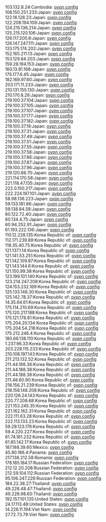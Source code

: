 103.132.8.24:Cambodia: [ovpn config](vpn/103_132_8_24.ovpn)  
106.150.251.233:Japan: [ovpn config](vpn/106_150_251_233.ovpn)  
122.16.128.23:Japan: [ovpn config](vpn/122_16_128_23.ovpn)  
122.208.194.109:Japan: [ovpn config](vpn/122_208_194_109.ovpn)  
124.215.136.214:Japan: [ovpn config](vpn/124_215_136_214.ovpn)  
125.215.120.106:Japan: [ovpn config](vpn/125_215_120_106.ovpn)  
126.117.200.8:Japan: [ovpn config](vpn/126_117_200_8.ovpn)  
126.147.247.111:Japan: [ovpn config](vpn/126_147_247_111.ovpn)  
133.175.174.202:Japan: [ovpn config](vpn/133_175_174_202.ovpn)  
152.165.211.13:Japan: [ovpn config](vpn/152_165_211_13.ovpn)  
153.129.84.203:Japan: [ovpn config](vpn/153_129_84_203.ovpn)  
159.28.194.153:Japan: [ovpn config](vpn/159_28_194_153.ovpn)  
160.13.81.168:Japan: [ovpn config](vpn/160_13_81_168.ovpn)  
175.177.6.45:Japan: [ovpn config](vpn/175_177_6_45.ovpn)  
182.169.97.60:Japan: [ovpn config](vpn/182_169_97_60.ovpn)  
203.171.11.233:Japan: [ovpn config](vpn/203_171_11_233.ovpn)  
210.131.155.130:Japan: [ovpn config](vpn/210_131_155_130.ovpn)  
210.170.8.26:Japan: [ovpn config](vpn/210_170_8_26.ovpn)  
219.100.37.104:Japan: [ovpn config](vpn/219_100_37_104.ovpn)  
219.100.37.105:Japan: [ovpn config](vpn/219_100_37_105.ovpn)  
219.100.37.107:Japan: [ovpn config](vpn/219_100_37_107.ovpn)  
219.100.37.177:Japan: [ovpn config](vpn/219_100_37_177.ovpn)  
219.100.37.182:Japan: [ovpn config](vpn/219_100_37_182.ovpn)  
219.100.37.19:Japan: [ovpn config](vpn/219_100_37_19.ovpn)  
219.100.37.31:Japan: [ovpn config](vpn/219_100_37_31.ovpn)  
219.100.37.49:Japan: [ovpn config](vpn/219_100_37_49.ovpn)  
219.100.37.51:Japan: [ovpn config](vpn/219_100_37_51.ovpn)  
219.100.37.55:Japan: [ovpn config](vpn/219_100_37_55.ovpn)  
219.100.37.58:Japan: [ovpn config](vpn/219_100_37_58.ovpn)  
219.100.37.86:Japan: [ovpn config](vpn/219_100_37_86.ovpn)  
219.100.37.87:Japan: [ovpn config](vpn/219_100_37_87.ovpn)  
219.100.37.96:Japan: [ovpn config](vpn/219_100_37_96.ovpn)  
219.120.88.70:Japan: [ovpn config](vpn/219_120_88_70.ovpn)  
221.114.170.58:Japan: [ovpn config](vpn/221_114_170_58.ovpn)  
221.118.47.135:Japan: [ovpn config](vpn/221_118_47_135.ovpn)  
222.0.150.217:Japan: [ovpn config](vpn/222_0_150_217.ovpn)  
222.224.197.101:Japan: [ovpn config](vpn/222_224_197_101.ovpn)  
58.98.136.223:Japan: [ovpn config](vpn/58_98_136_223.ovpn)  
59.133.181.86:Japan: [ovpn config](vpn/59_133_181_86.ovpn)  
59.138.84.58:Japan: [ovpn config](vpn/59_138_84_58.ovpn)  
60.122.72.40:Japan: [ovpn config](vpn/60_122_72_40.ovpn)  
60.134.4.75:Japan: [ovpn config](vpn/60_134_4_75.ovpn)  
60.94.252.91:Japan: [ovpn config](vpn/60_94_252_91.ovpn)  
61.193.222.136:Japan: [ovpn config](vpn/61_193_222_136.ovpn)  
110.12.228.135:Korea Republic of: [ovpn config](vpn/110_12_228_135.ovpn)  
112.171.239.89:Korea Republic of: [ovpn config](vpn/112_171_239_89.ovpn)  
118.35.40.75:Korea Republic of: [ovpn config](vpn/118_35_40_75.ovpn)  
121.137.1.14:Korea Republic of: [ovpn config](vpn/121_137_1_14.ovpn)  
121.141.53.251:Korea Republic of: [ovpn config](vpn/121_141_53_251.ovpn)  
121.142.109.87:Korea Republic of: [ovpn config](vpn/121_142_109_87.ovpn)  
121.143.144.6:Korea Republic of: [ovpn config](vpn/121_143_144_6.ovpn)  
121.150.99.38:Korea Republic of: [ovpn config](vpn/121_150_99_38.ovpn)  
123.199.101.140:Korea Republic of: [ovpn config](vpn/123_199_101_140.ovpn)  
123.214.247.208:Korea Republic of: [ovpn config](vpn/123_214_247_208.ovpn)  
124.153.232.169:Korea Republic of: [ovpn config](vpn/124_153_232_169.ovpn)  
125.133.148.30:Korea Republic of: [ovpn config](vpn/125_133_148_30.ovpn)  
125.142.78.37:Korea Republic of: [ovpn config](vpn/125_142_78_37.ovpn)  
14.35.64.61:Korea Republic of: [ovpn config](vpn/14_35_64_61.ovpn)  
175.114.210.69:Korea Republic of: [ovpn config](vpn/175_114_210_69.ovpn)  
175.120.217.188:Korea Republic of: [ovpn config](vpn/175_120_217_188.ovpn)  
175.121.178.81:Korea Republic of: [ovpn config](vpn/175_121_178_81.ovpn)  
175.204.20.134:Korea Republic of: [ovpn config](vpn/175_204_20_134.ovpn)  
175.204.54.218:Korea Republic of: [ovpn config](vpn/175_204_54_218.ovpn)  
175.212.246.4:Korea Republic of: [ovpn config](vpn/175_212_246_4.ovpn)  
180.66.138.110:Korea Republic of: [ovpn config](vpn/180_66_138_110.ovpn)  
1.237.96.33:Korea Republic of: [ovpn config](vpn/1_237_96_33.ovpn)  
203.228.115.233:Korea Republic of: [ovpn config](vpn/203_228_115_233.ovpn)  
210.108.197.143:Korea Republic of: [ovpn config](vpn/210_108_197_143.ovpn)  
211.213.132.52:Korea Republic of: [ovpn config](vpn/211_213_132_52.ovpn)  
211.44.188.38:Korea Republic of: [ovpn config](vpn/211_44_188_38.ovpn)  
211.44.188.38:Korea Republic of: [ovpn config](vpn/211_44_188_38.ovpn)  
211.44.188.38:Korea Republic of: [ovpn config](vpn/211_44_188_38.ovpn)  
211.48.60.90:Korea Republic of: [ovpn config](vpn/211_48_60_90.ovpn)  
218.156.21.239:Korea Republic of: [ovpn config](vpn/218_156_21_239.ovpn)  
218.158.148.208:Korea Republic of: [ovpn config](vpn/218_158_148_208.ovpn)  
220.126.24.143:Korea Republic of: [ovpn config](vpn/220_126_24_143.ovpn)  
220.77.208.68:Korea Republic of: [ovpn config](vpn/220_77_208_68.ovpn)  
221.153.245.35:Korea Republic of: [ovpn config](vpn/221_153_245_35.ovpn)  
221.162.162.31:Korea Republic of: [ovpn config](vpn/221_162_162_31.ovpn)  
222.111.63.28:Korea Republic of: [ovpn config](vpn/222_111_63_28.ovpn)  
222.113.133.23:Korea Republic of: [ovpn config](vpn/222_113_133_23.ovpn)  
59.29.123.176:Korea Republic of: [ovpn config](vpn/59_29_123_176.ovpn)  
59.4.220.227:Korea Republic of: [ovpn config](vpn/59_4_220_227.ovpn)  
61.74.161.232:Korea Republic of: [ovpn config](vpn/61_74_161_232.ovpn)  
61.85.142.17:Korea Republic of: [ovpn config](vpn/61_85_142_17.ovpn)  
187.188.39.60:Mexico: [ovpn config](vpn/187_188_39_60.ovpn)  
45.80.186.4:Panama: [ovpn config](vpn/45_80_186_4.ovpn)  
217.138.212.58:Romania: [ovpn config](vpn/217_138_212_58.ovpn)  
178.185.184.17:Russian Federation: [ovpn config](vpn/178_185_184_17.ovpn)  
212.12.20.208:Russian Federation: [ovpn config](vpn/212_12_20_208.ovpn)  
212.59.104.112:Russian Federation: [ovpn config](vpn/212_59_104_112.ovpn)  
95.106.247.226:Russian Federation: [ovpn config](vpn/95_106_247_226.ovpn)  
184.22.38.27:Thailand: [ovpn config](vpn/184_22_38_27.ovpn)  
49.228.48.47:Thailand: [ovpn config](vpn/49_228_48_47.ovpn)  
49.228.98.60:Thailand: [ovpn config](vpn/49_228_98_60.ovpn)  
192.157.101.135:United States: [ovpn config](vpn/192_157_101_135.ovpn)  
24.17.113.48:United States: [ovpn config](vpn/24_17_113_48.ovpn)  
14.226.11.194:Viet Nam: [ovpn config](vpn/14_226_11_194.ovpn)  
27.72.73.79:Viet Nam: [ovpn config](vpn/27_72_73_79.ovpn)  
